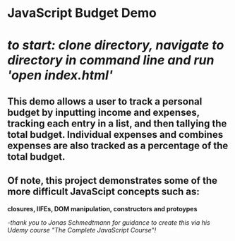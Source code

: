 # JavaScript Budget Demo
# *to start: clone directory, navigate to directory in command line and run 'open index.html'*

##  This demo allows a user to track a personal budget by inputting income and expenses, tracking each entry in a list, and then tallying the total budget. Individual expenses and combines expenses are also tracked as a percentage of the total budget. 

## Of note, this project demonstrates some of the more difficult JavaScipt concepts such as: 
**closures, IIFEs, DOM manipulation, constructors and protoypes**








*-thank you to Jonas Schmedtmann for guidance to create this via his Udemy course "The Complete JavaScript Course"!*
